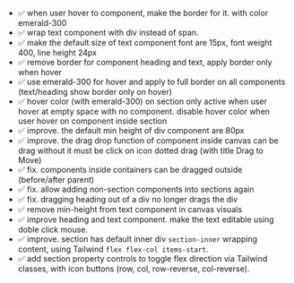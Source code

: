 - ✅ when user hover to component, make the border for it. with color emerald-300
- ✅ wrap text component with div instead of span.
- ✅ make the default size of text component font are 15px, font weight 400, line height 24px
- ✅ remove border for component heading and text, apply border only when hover
- ✅ use emerald-300 for hover and apply to full border on all components (text/heading show border only on hover)
- ✅ hover color (with emerald-300) on section only active when user hover at empty space with no component. disable hover color when user hover on component inside section
- ✅ improve. the default min height of div component are 80px
- ✅ improve. the drag drop function of component inside canvas can be drag without it must be click on icon dotted drag (with title Drag to Move)
- ✅ fix. components inside containers can be dragged outside (before/after parent)
- ✅ fix. allow adding non-section components into sections again
- ✅ fix. dragging heading out of a div no longer drags the div
- ✅ remove min-height from text component in canvas visuals
- ✅ improve heading and text component. make the text editable using doble click mouse.
- ✅ improve. section has default inner div `section-inner` wrapping content, using Tailwind `flex flex-col items-start`.
- ✅ add section property controls to toggle flex direction via Tailwind classes, with icon buttons (row, col, row-reverse, col-reverse).
